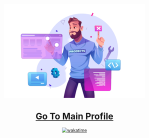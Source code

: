 <div align=center>
        <img src="file.png" alt="GitHub Octocat Drinking a Cup of Coffee" height="300">
    </div>

<h1 align="center"><a href="https://github.com/cusaldmsr">Go To Main Profile</a></h1>
<div align="center">
        
[![wakatime](https://wakatime.com/badge/user/e7736aa8-5c62-479d-b1cc-a869b9f391b3.svg)](https://wakatime.com/@e7736aa8-5c62-479d-b1cc-a869b9f391b3)
</div>

<!-- <h3 align="center">I am undergraduate of the Faculty of Engineering, Birmingham City University. I am reading for a BSc. (Hons.) Degree in Software Engineering.</h3> --


<p align="center">
<img src="https://readme-typing-svg.demolab.com/?lines=Thanks+For+Visiting+Enjoy+Your+Day+~!;" alt="mystreak"/>
</p>
<p align="center">
Note: Top languages is only a metric of the languages my public code consists of and doesn't reflect experience or skill level.
</p>


<!-- Note: Top languages is only a metric of the languages my public code consists of and doesn't reflect experience or skill level. -->
  

